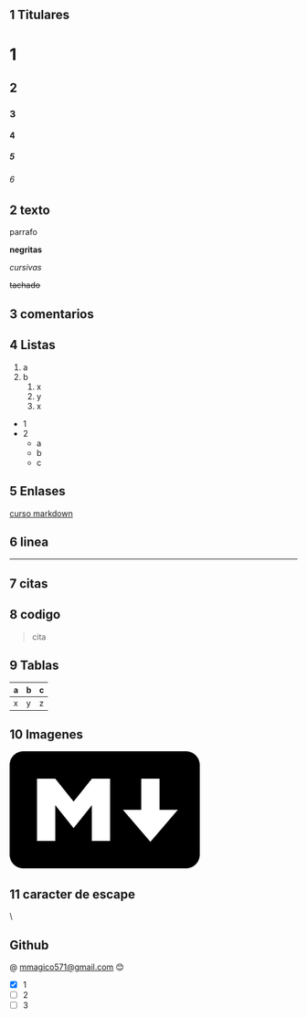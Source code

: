 ## 1 Titulares
# 1
## 2
### 3
#### 4
##### 5
###### 6

## 2 texto
parrafo

**negritas**

*cursivas*

~~tachado~~

## 3 comentarios

<!--Comentario-->

## 4 Listas
1. a
2. b
    1. x
    2. y
    3. x

* 1
* 2
    * a
    * b
    * c

## 5 Enlases

[curso markdown](https://github.com/mmagico571/markdown "github")
## 6 linea
---
## 7 citas
## 8 codigo
>cita
## 9 Tablas
|a|b|c|
|---|---|---|
|x|y|z|
## 10 Imagenes
![imagen](../img/markdown.png)
## 11 caracter de escape
\
## Github
@ mmagico571@gmail.com
:blush:
* [x] 1
* [ ] 2
* [ ] 3
